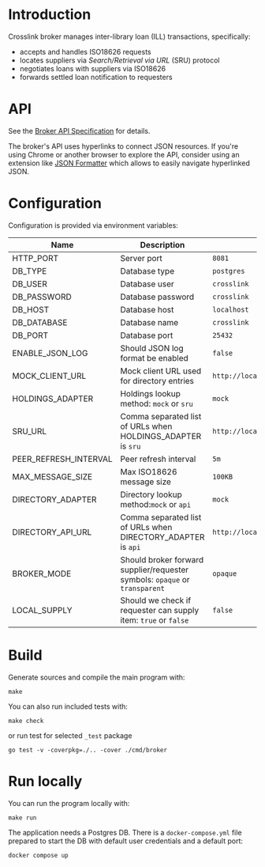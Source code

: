 # Introduction

Crosslink broker manages inter-library loan (ILL) transactions, specifically:

* accepts and handles ISO18626 requests
* locates suppliers via _Search/Retrieval via URL_ (SRU) protocol
* negotiates loans with suppliers via ISO18626
* forwards settled loan notification to requesters

# API

See the [Broker API Specification](./oapi/open-api.yaml) for details.

The broker's API uses hyperlinks to connect JSON resources.
If you're using Chrome or another browser to explore the API,
consider using an extension like [JSON Formatter](https://chromewebstore.google.com/detail/json-formatter/bcjindcccaagfpapjjmafapmmgkkhgoa) which allows to easily navigate hyperlinked JSON.


# Configuration

Configuration is provided via environment variables:

| Name                  | Description                                                                 | Default value                             |
|-----------------------|-----------------------------------------------------------------------------|-------------------------------------------|
| HTTP_PORT             | Server port                                                                 | `8081`                                    |
| DB_TYPE               | Database type                                                               | `postgres`                                |
| DB_USER               | Database user                                                               | `crosslink`                               |
| DB_PASSWORD           | Database password                                                           | `crosslink`                               |
| DB_HOST               | Database host                                                               | `localhost`                               |
| DB_DATABASE           | Database name                                                               | `crosslink`                               |
| DB_PORT               | Database port                                                               | `25432`                                   |
| ENABLE_JSON_LOG       | Should JSON log format be enabled                                           | `false`                                   |
| MOCK_CLIENT_URL       | Mock client URL used for directory entries                                  | `http://localhost:19083/iso18626`         |
| HOLDINGS_ADAPTER      | Holdings lookup method: `mock` or `sru`                                     | `mock`                                    |
| SRU_URL               | Comma separated list of URLs when HOLDINGS_ADAPTER is `sru`                 | `http://localhost:8081/sru`               |
| PEER_REFRESH_INTERVAL | Peer refresh interval                                                       | `5m`                                      |
| MAX_MESSAGE_SIZE      | Max ISO18626 message size                                                   | `100KB`                                   |
| DIRECTORY_ADAPTER     | Directory lookup method:`mock` or `api`                                     | `mock`                                    |
| DIRECTORY_API_URL     | Comma separated list of URLs when DIRECTORY_ADAPTER is `api`                | `http://localhost:8081/directory/entries` |
| BROKER_MODE           | Should broker forward supplier/requester symbols: `opaque` or `transparent` | `opaque`                                  |
| LOCAL_SUPPLY          | Should we check if requester can supply item: `true` or `false`             | `false`                                   |

# Build

Generate sources and compile the main program with:

```
make
```

You can also run included tests with:

```
make check
```

or run test for selected `_test` package

```
go test -v -coverpkg=./.. -cover ./cmd/broker
```

# Run locally

You can run the program locally with:

```
make run
```

The application needs a Postgres DB.
There is a `docker-compose.yml` file prepared to start the DB with default user credentials and a default port:

```
docker compose up
```
